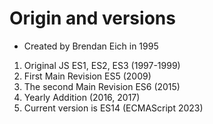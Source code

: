 # Origin and versions

- Created by Brendan Eich in 1995

1. Original JS ES1, ES2, ES3 (1997-1999)
2. First Main Revision ES5 (2009)
3. The second Main Revision ES6 (2015)
4. Yearly Addition (2016, 2017)
5. Current version is ES14 (ECMAScript 2023)
